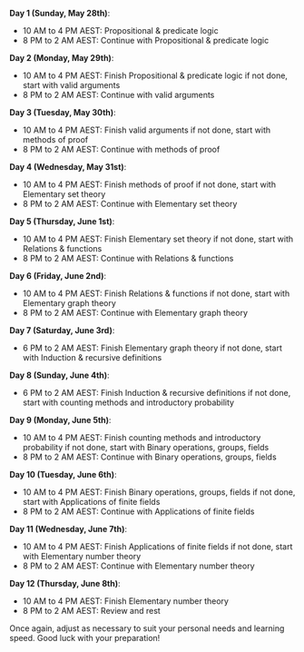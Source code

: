 
**Day 1 (Sunday, May 28th)**: 
- 10 AM to 4 PM AEST: Propositional & predicate logic
- 8 PM to 2 AM AEST: Continue with Propositional & predicate logic

**Day 2 (Monday, May 29th)**: 
- 10 AM to 4 PM AEST: Finish Propositional & predicate logic if not done, start with valid arguments
- 8 PM to 2 AM AEST: Continue with valid arguments

**Day 3 (Tuesday, May 30th)**: 
- 10 AM to 4 PM AEST: Finish valid arguments if not done, start with methods of proof
- 8 PM to 2 AM AEST: Continue with methods of proof

**Day 4 (Wednesday, May 31st)**: 
- 10 AM to 4 PM AEST: Finish methods of proof if not done, start with Elementary set theory
- 8 PM to 2 AM AEST: Continue with Elementary set theory

**Day 5 (Thursday, June 1st)**: 
- 10 AM to 4 PM AEST: Finish Elementary set theory if not done, start with Relations & functions
- 8 PM to 2 AM AEST: Continue with Relations & functions

**Day 6 (Friday, June 2nd)**: 
- 10 AM to 4 PM AEST: Finish Relations & functions if not done, start with Elementary graph theory
- 8 PM to 2 AM AEST: Continue with Elementary graph theory

**Day 7 (Saturday, June 3rd)**: 
- 6 PM to 2 AM AEST: Finish Elementary graph theory if not done, start with Induction & recursive definitions

**Day 8 (Sunday, June 4th)**: 
- 6 PM to 2 AM AEST: Finish Induction & recursive definitions if not done, start with counting methods and introductory probability

**Day 9 (Monday, June 5th)**: 
- 10 AM to 4 PM AEST: Finish counting methods and introductory probability if not done, start with Binary operations, groups, fields
- 8 PM to 2 AM AEST: Continue with Binary operations, groups, fields

**Day 10 (Tuesday, June 6th)**: 
- 10 AM to 4 PM AEST: Finish Binary operations, groups, fields if not done, start with Applications of finite fields
- 8 PM to 2 AM AEST: Continue with Applications of finite fields

**Day 11 (Wednesday, June 7th)**: 
- 10 AM to 4 PM AEST: Finish Applications of finite fields if not done, start with Elementary number theory
- 8 PM to 2 AM AEST: Continue with Elementary number theory

**Day 12 (Thursday, June 8th)**: 
- 10 AM to 4 PM AEST: Finish Elementary number theory
- 8 PM to 2 AM AEST: Review and rest

Once again, adjust as necessary to suit your personal needs and learning speed. Good luck with your preparation!


